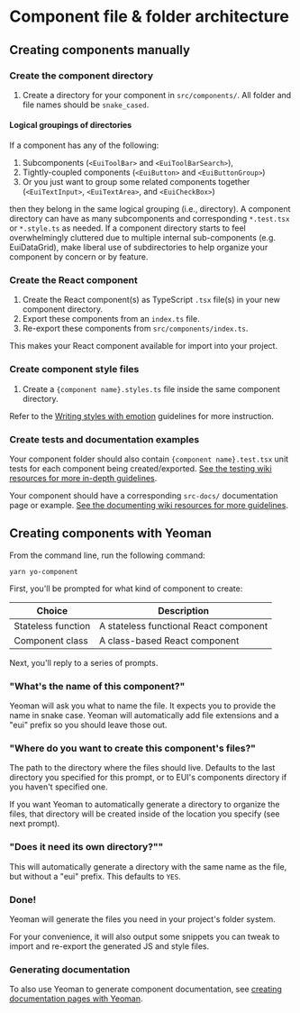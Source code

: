 # Component file & folder architecture

## Creating components manually

### Create the component directory

1. Create a directory for your component in `src/components/`. All folder and file names should be `snake_cased`.

#### Logical groupings of directories

If a component has any of the following:

1. Subcomponents (`<EuiToolBar>` and `<EuiToolBarSearch>`),
2. Tightly-coupled components (`<EuiButton>` and `<EuiButtonGroup>`)
3. Or you just want to group some related components together (`<EuiTextInput>`, `<EuiTextArea>`, and `<EuiCheckBox>`)

then they belong in the same logical grouping (i.e., directory). A component directory can have as many subcomponents and corresponding `*.test.tsx` or `*.style.ts` as needed. If a component directory starts to feel overwhelmingly cluttered due to multiple internal sub-components (e.g. EuiDataGrid), make liberal use of subdirectories to help organize your component by concern or by feature.

### Create the React component

1. Create the React component(s) as TypeScript `.tsx` file(s) in your new component directory.
2. Export these components from an `index.ts` file.
3. Re-export these components from `src/components/index.ts`.

This makes your React component available for import into your project.

### Create component style files

1. Create a `{component name}.styles.ts` file inside the same component directory.

Refer to the [Writing styles with emotion](./writing-styles-with-emotion.md) guidelines for more instruction.

### Create tests and documentation examples

Your component folder should also contain `{component name}.test.tsx` unit tests for each component being created/exported. [See the testing wiki resources for more in-depth guidelines](../testing/).

Your component should have a corresponding `src-docs/` documentation page or example. [See the documenting wiki resources for more guidelines](../documenting/).

## Creating components with Yeoman

From the command line, run the following command:

```shell
yarn yo-component
```

First, you'll be prompted for what kind of component to create:

| Choice             | Description                               |
|--------------------|-------------------------------------------|
| Stateless function | A stateless functional React component    |
| Component class    | A class-based React component             |

Next, you'll reply to a series of prompts.

### "What's the name of this component?"

Yeoman will ask you what to name the file. It expects you to provide the name in snake case. Yeoman will automatically add file extensions and a "eui" prefix so you should leave those out.

### "Where do you want to create this component's files?"

The path to the directory where the files should live. Defaults to the last directory you specified for this prompt, or to EUI's components directory if you haven't specified one.

If you want Yeoman to automatically generate a directory to organize the files, that directory will be created inside of the location you specify (see next prompt).

### "Does it need its own directory?""

This will automatically generate a directory with the same name as the file, but without a "eui" prefix. This defaults to `YES`.

### Done!

Yeoman will generate the files you need in your project's folder system.

For your convenience, it will also output some snippets you can tweak to import and re-export the generated JS and style files.

### Generating documentation

To also use Yeoman to generate component documentation, see [creating documentation pages with Yeoman](../documenting/creating-documentation-pages.md#creating-documentation-pages-with-yeoman).
